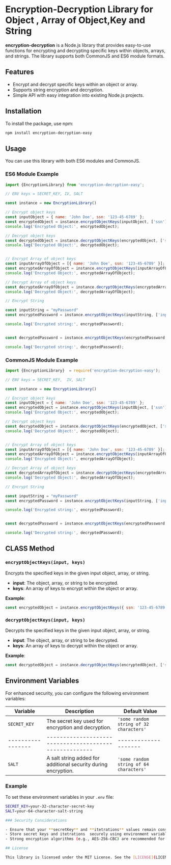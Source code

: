 
#  Encryption-Decryption Library for Object , Array of Object,Key and String

**encryption-decryption** is a Node.js library that provides easy-to-use functions for encrypting and decrypting specific keys within objects, arrays, and strings. The library supports both CommonJS and ES6 module formats.

## Features

- Encrypt and decrypt specific keys within an object or array.
- Supports string encryption and decryption.
- Simple API with easy integration into existing Node.js projects.

## Installation

To install the package, use npm:

```bash
npm install encryption-decryption-easy
```

## Usage

You can use this library with both ES6 modules and CommonJS.

### ES6 Module Example

```javascript
import {EncryptionLibrary} from 'encryption-decryption-easy';

// ENV keys = SECRET_KEY, IV, SALT

const instance = new EncryptionLibrary()

// Encrypt object keys
const inputObject = { name: 'John Doe', ssn: '123-45-6789' };
const encryptedObject = instance.encryptObjectKeys(inputObject, ['ssn']);
console.log('Encrypted Object:', encryptedObject);

// Decrypt object keys
const decryptedObject = instance.decryptObjectKeys(encryptedObject, ['ssn']);
console.log('Decrypted Object:', decryptedObject);


// Encrypt Array of object keys
const inputArrayOfObject = [{ name: 'John Doe', ssn: '123-45-6789' }];
const encryptedArrayOfObject = instance.encryptObjectKeys(inputArrayOfObject, ['ssn']);
console.log('Encrypted Object:', encryptedArrayOfObject);

// Decrypt Array of object keys
const decryptedArrayOfObject = instance.decryptObjectKeys(encryptedArrayOfObject, ['ssn']);
console.log('Decrypted Object:', decryptedArrayOfObject);

// Encrypt String

const inputString = "myPassword"
const encryptedPassword = instance.encryptObjectKeys(inputString, ['inputString'])

console.log('Encrypted string:', encryptedPassword);


const decryptedPassword = instance.encryptObjectKeys(encryptedPassword, ['encryptedPassword'])

console.log('Decrypted string:', decryptedPassword);


```

### CommonJS Module Example

```javascript
import {EncryptionLibrary}  = require('encryption-decryption-easy');

// ENV keys = SECRET_KEY,  IV, SALT

const instance = new EncryptionLibrary()

// Encrypt object keys
const inputObject = { name: 'John Doe', ssn: '123-45-6789' };
const encryptedObject = instance.encryptObjectKeys(inputObject, ['ssn']);
console.log('Encrypted Object:', encryptedObject);

// Decrypt object keys
const decryptedObject = instance.decryptObjectKeys(encryptedObject, ['ssn']);
console.log('Decrypted Object:', decryptedObject);


// Encrypt Array of object keys
const inputArrayOfObject = [{ name: 'John Doe', ssn: '123-45-6789' }];
const encryptedArrayOfObject = instance.encryptObjectKeys(inputArrayOfObject, ['ssn']);
console.log('Encrypted Object:', encryptedArrayOfObject);

// Decrypt Array of object keys
const decryptedArrayOfObject = instance.decryptObjectKeys(encryptedArrayOfObject, ['ssn']);
console.log('Decrypted Object:', decryptedArrayOfObject);

// Encrypt String

const inputString = "myPassword"
const encryptedPassword = instance.encryptObjectKeys(inputString, ['inputString'])

console.log('Encrypted string:', encryptedPassword);


const decryptedPassword = instance.encryptObjectKeys(encryptedPassword, ['encryptedPassword'])

console.log('Decrypted string:', decryptedPassword);

```

## CLASS Method

### `encryptObjectKeys(input, keys)`

Encrypts the specified keys in the given input object, array, or string.

- **input**: The object, array, or string to be encrypted.
- **keys**: An array of keys to encrypt within the object or array.

**Example**:

```javascript
const encryptedObject = instance.encryptObjectKeys({ ssn: '123-45-6789' }, ['ssn']);
```

### `decryptObjectKeys(input, keys)`

Decrypts the specified keys in the given input object, array, or string.

- **input**: The object, array, or string to be decrypted.
- **keys**: An array of keys to decrypt within the object or array.

**Example**:

```javascript
const decryptedObject = instance.decryptObjectKeys(encryptedObject, ['ssn']);
```

## Environment Variables

For enhanced security, you can configure the following environment variables:

| Variable        | Description                                         | Default Value                                    |
|-----------------|-----------------------------------------------------|--------------------------------------------------|
| `SECRET_KEY`    | The secret key used for encryption and decryption.   | `'some random string of 32 characters'`          |
|-----------------|------------------------------------------------------|--------------------|                                           
| `SALT`          | A salt string added for additional security during encryption. | `'some random string of 64 characters'`          |

### Example

To set these environment variables in your `.env` file:

```bash
SECRET_KEY=your-32-character-secret-key
SALT=your-64-character-salt-string

### Security Considerations

- Ensure that your **secretKey** and **itetrations** values remain consistent between encryption and decryption.
- Store secret keys and itetrations  securely using environment variables or secure key management systems.
- Strong encryption algorithms (e.g., AES-256-CBC) are recommended for sensitive data.

## License

This library is licensed under the MIT License. See the [LICENSE](LICENSE) file for more details.
